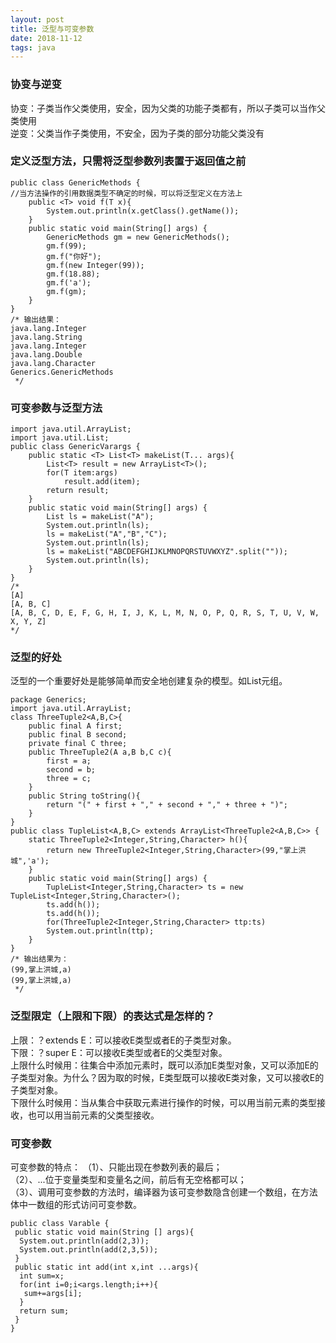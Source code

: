 ```yaml
--- 
layout: post
title: 泛型与可变参数
date: 2018-11-12
tags: java
---
```

### **协变与逆变**
协变：子类当作父类使用，安全，因为父类的功能子类都有，所以子类可以当作父类使用  
逆变：父类当作子类使用，不安全，因为子类的部分功能父类没有
### **定义泛型方法，只需将泛型参数列表置于返回值之前**
``` 
public class GenericMethods {
//当方法操作的引用数据类型不确定的时候，可以将泛型定义在方法上
	public <T> void f(T x){
		System.out.println(x.getClass().getName());
	}
	public static void main(String[] args) {
		GenericMethods gm = new GenericMethods();
		gm.f(99);
		gm.f("你好");
		gm.f(new Integer(99));
		gm.f(18.88);
		gm.f('a');
		gm.f(gm);
	}
}
/* 输出结果：
java.lang.Integer
java.lang.String
java.lang.Integer
java.lang.Double
java.lang.Character
Generics.GenericMethods
 */
```
### **可变参数与泛型方法**
``` 
import java.util.ArrayList;
import java.util.List;
public class GenericVarargs {
	public static <T> List<T> makeList(T... args){
		List<T> result = new ArrayList<T>();
		for(T item:args)
			result.add(item);
		return result;		 
	}
	public static void main(String[] args) {
		List ls = makeList("A");
		System.out.println(ls);
		ls = makeList("A","B","C");
		System.out.println(ls);
		ls = makeList("ABCDEFGHIJKLMNOPQRSTUVWXYZ".split(""));
		System.out.println(ls);
	}
}
/*
[A]
[A, B, C]
[A, B, C, D, E, F, G, H, I, J, K, L, M, N, O, P, Q, R, S, T, U, V, W, X, Y, Z]
*/
```
### **泛型的好处**
泛型的一个重要好处是能够简单而安全地创建复杂的模型。如List元组。
``` 
package Generics;
import java.util.ArrayList;
class ThreeTuple2<A,B,C>{
	public final A first;
	public final B second;
	private final C three;
	public ThreeTuple2(A a,B b,C c){
		first = a;
		second = b;
		three = c;
	}
	public String toString(){
		return "(" + first + "," + second + "," + three + ")";
	}
}
public class TupleList<A,B,C> extends ArrayList<ThreeTuple2<A,B,C>> {
	static ThreeTuple2<Integer,String,Character> h(){
		return new ThreeTuple2<Integer,String,Character>(99,"掌上洪城",'a');
	}
	public static void main(String[] args) {
		TupleList<Integer,String,Character> ts = new TupleList<Integer,String,Character>();
		ts.add(h());
		ts.add(h());
		for(ThreeTuple2<Integer,String,Character> ttp:ts)
		System.out.println(ttp);		
	}
}
/* 输出结果为：
(99,掌上洪城,a)
(99,掌上洪城,a)
 */
```
### **泛型限定（上限和下限）的表达式是怎样的？**
上限：？extends E：可以接收E类型或者E的子类型对象。  
下限：？super E：可以接收E类型或者E的父类型对象。  
上限什么时候用：往集合中添加元素时，既可以添加E类型对象，又可以添加E的子类型对象。为什么？因为取的时候，E类型既可以接收E类对象，又可以接收E的子类型对象。  
下限什么时候用：当从集合中获取元素进行操作的时候，可以用当前元素的类型接收，也可以用当前元素的父类型接收。  
### **可变参数**
可变参数的特点：
（1）、只能出现在参数列表的最后；   
（2）、...位于变量类型和变量名之间，前后有无空格都可以；  
（3）、调用可变参数的方法时，编译器为该可变参数隐含创建一个数组，在方法体中一数组的形式访问可变参数。  
``` 
public class Varable {
 public static void main(String [] args){
  System.out.println(add(2,3));
  System.out.println(add(2,3,5));
 }
 public static int add(int x,int ...args){
  int sum=x;
  for(int i=0;i<args.length;i++){
   sum+=args[i];
  }
  return sum;
 }
}
```
